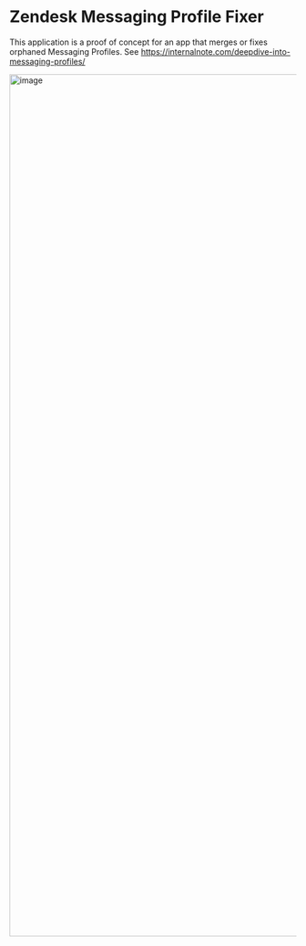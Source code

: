 # Zendesk Messaging Profile Fixer

This application is a proof of concept for an app that merges or fixes orphaned Messaging Profiles.
See https://internalnote.com/deepdive-into-messaging-profiles/

<img width="1512" alt="image" src="https://user-images.githubusercontent.com/894026/233722099-234428fb-8e69-4893-b2cf-d721c3234606.png">
